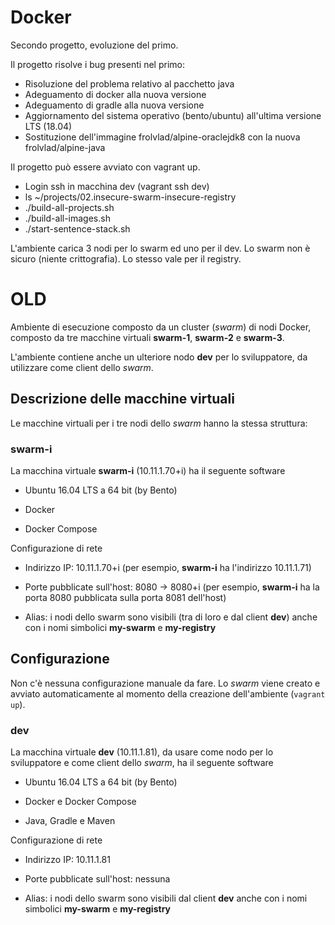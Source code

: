 # Docker 

Secondo progetto, evoluzione del primo.

Il progetto risolve i bug presenti nel primo:

- Risoluzione del problema relativo al pacchetto java
- Adeguamento di docker alla nuova versione
- Adeguamento di gradle alla nuova versione
- Aggiornamento del sistema operativo (bento/ubuntu) all'ultima versione LTS (18.04)
- Sostituzione dell'immagine frolvlad/alpine-oraclejdk8 con la nuova frolvlad/alpine-java

Il progetto può essere avviato con vagrant up.

- Login ssh in macchina dev (vagrant ssh dev)
- ls ~/projects/02.insecure-swarm-insecure-registry
- ./build-all-projects.sh
- ./build-all-images.sh
- ./start-sentence-stack.sh

L'ambiente carica 3 nodi per lo swarm ed uno per il dev. Lo swarm non è sicuro (niente
crittografia). Lo stesso vale per il registry.

# OLD



Ambiente di esecuzione composto da un cluster (*swarm*) di nodi Docker, 
composto da tre macchine virtuali **swarm-1**, **swarm-2** e **swarm-3**. 

L'ambiente contiene anche un ulteriore nodo **dev** per lo sviluppatore, 
da utilizzare come client dello *swarm*. 

## Descrizione delle macchine virtuali 

Le macchine virtuali per i tre nodi dello *swarm* hanno la stessa struttura: 

### swarm-i

La macchina virtuale **swarm-i** (10.11.1.70+i) 
ha il seguente software 

* Ubuntu 16.04 LTS a 64 bit (by Bento)

* Docker 

* Docker Compose 

Configurazione di rete 

* Indirizzo IP: 10.11.1.70+i (per esempio, **swarm-i** ha l'indirizzo 10.11.1.71)

* Porte pubblicate sull'host: 8080 -> 8080+i (per esempio, **swarm-i** ha la porta 8080 pubblicata sulla porta 8081 dell'host)

* Alias: i nodi dello swarm sono visibili (tra di loro e dal client **dev**) anche con 
  i nomi simbolici **my-swarm** e **my-registry**
  
## Configurazione  
 
Non c'è nessuna configurazione manuale da fare. 
Lo *swarm* viene creato e avviato automaticamente al 
momento della creazione dell'ambiente (`vagrant up`). 

### dev

La macchina virtuale **dev** (10.11.1.81), 
da usare come nodo per lo sviluppatore e come client dello *swarm*, 
ha il seguente software 

* Ubuntu 16.04 LTS a 64 bit (by Bento)

* Docker e Docker Compose 

* Java, Gradle e Maven 

Configurazione di rete 

* Indirizzo IP: 10.11.1.81 

* Porte pubblicate sull'host: nessuna

* Alias: i nodi dello swarm sono visibili dal client **dev** anche con 
  i nomi simbolici **my-swarm** e **my-registry**

